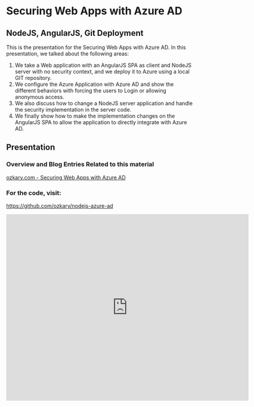 <h1>Securing Web Apps with Azure AD</h1>
<h2>NodeJS, AngularJS, Git Deployment</h2>
This is the presentation for the Securing Web Apps with Azure AD.  In this presentation, we talked about the following areas:

<ol>
<li>
We take a Web application with an AngularJS SPA as client and NodeJS server with no security context, and we deploy it to Azure using a local GIT repository.
</li><li>
We configure the Azure Application with Azure AD and show the different behaviors with forcing the users to Login or allowing anonymous access.
</li><li>
We also discuss how to change a NodeJS server application and handle the security implementation in the server code.
</li><li>
We finally show how to make the implementation changes on the AngularJS SPA to allow the application to directly integrate with Azure AD.
</li>
</ol>
<h2>
Presentation</h2>

<h3>Overview and Blog Entries Related to this material</h3>
<p>
<a href="http://www.ozkary.com/2017/03/presentation-securing-web-apps-with.html">ozkary.com - Securing Web Apps with Azure AD</a>
</p>
<p>
<h3>For the code, visit:</h3>
<a href="https://github.com/ozkary/nodejs-azure-ad">
https://github.com/ozkary/nodejs-azure-ad</a>
</p>

<div style="box-sizing: border-box; color: #333333; font-family: 'Helvetica Neue', Helvetica, Arial, sans-serif; line-height: 19.6px;">
<iframe allowfullscreen="true" frameborder="0" height="500" mozallowfullscreen="true" 
src="https://docs.google.com/presentation/d/1hNHa7sQ9J4Jg_pvdFypHlWngjzVvTSEfA85BIAx3KHs/embed?start=false&amp;loop=false&amp;delayms=5000" 
webkitallowfullscreen="true" width="650"></iframe>